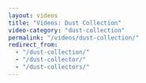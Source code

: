 ```yaml
---
layout: videos
title: "Videos: Dust Collection"
video-category: "dust-collection"
permalink: "/videos/dust-collection/"
redirect_from:
  - "/dust-collection/"
  - "/dust-collector/"
  - "/dust-collectors/"
---
```

